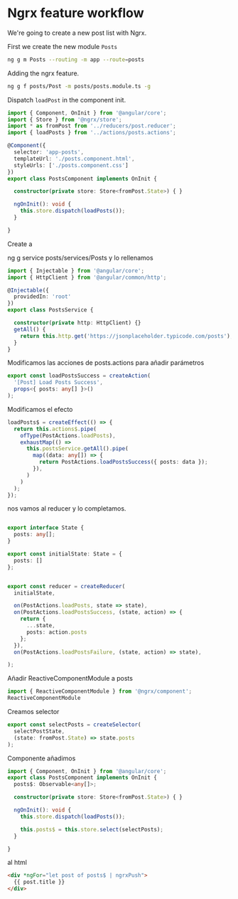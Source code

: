 # Ngrx feature workflow

We're going to create a new post list with Ngrx.

First we create the new module `Posts`

```bash
ng g m Posts --routing -m app --route=posts
```

Adding the ngrx feature.

```bash
ng g f posts/Post -m posts/posts.module.ts -g
```

Dispatch `loadPost` in the component init.

```ts
import { Component, OnInit } from '@angular/core';
import { Store } from '@ngrx/store';
import * as fromPost from '../reducers/post.reducer';
import { loadPosts } from '../actions/posts.actions';

@Component({
  selector: 'app-posts',
  templateUrl: './posts.component.html',
  styleUrls: ['./posts.component.css']
})
export class PostsComponent implements OnInit {

  constructor(private store: Store<fromPost.State>) { }

  ngOnInit(): void {
    this.store.dispatch(loadPosts());
  }

}
```

Create a 

ng g service posts/services/Posts y lo rellenamos

```ts
import { Injectable } from '@angular/core';
import { HttpClient } from '@angular/common/http';

@Injectable({
  providedIn: 'root'
})
export class PostsService {

  constructor(private http: HttpClient) {}
  getAll() {
    return this.http.get('https://jsonplaceholder.typicode.com/posts');
  }
}
```

Modificamos las acciones de posts.actions para añadir parámetros

```ts
export const loadPostsSuccess = createAction(
  '[Post] Load Posts Success',
  props<{ posts: any[] }>()
);
```

Modificamos el efecto

```ts
loadPosts$ = createEffect(() => {
  return this.actions$.pipe(
    ofType(PostActions.loadPosts),
    exhaustMap(() =>
      this.postsService.getAll().pipe(
        map((data: any[]) => {
          return PostActions.loadPostsSuccess({ posts: data });
        }),
      )
    )
  );
});
```

nos vamos al reducer y lo completamos.

```ts

export interface State {
  posts: any[];
}

export const initialState: State = {
  posts: []
};


export const reducer = createReducer(
  initialState,

  on(PostActions.loadPosts, state => state),
  on(PostActions.loadPostsSuccess, (state, action) => {
    return {
      ...state,
      posts: action.posts
    };
  }),
  on(PostActions.loadPostsFailure, (state, action) => state),

);
```

Añadir ReactiveComponentModule a posts

```ts
import { ReactiveComponentModule } from '@ngrx/component';
ReactiveComponentModule
```


Creamos selector 

```ts
export const selectPosts = createSelector(
  selectPostState,
  (state: fromPost.State) => state.posts
);
```

Componente añadimos

```ts
import { Component, OnInit } from '@angular/core';
export class PostsComponent implements OnInit {
  posts$: Observable<any[]>;

  constructor(private store: Store<fromPost.State>) { }

  ngOnInit(): void {
    this.store.dispatch(loadPosts());

    this.posts$ = this.store.select(selectPosts);
  }

}
```

al html

```html
<div *ngFor="let post of posts$ | ngrxPush">
  {{ post.title }}
</div>
```
